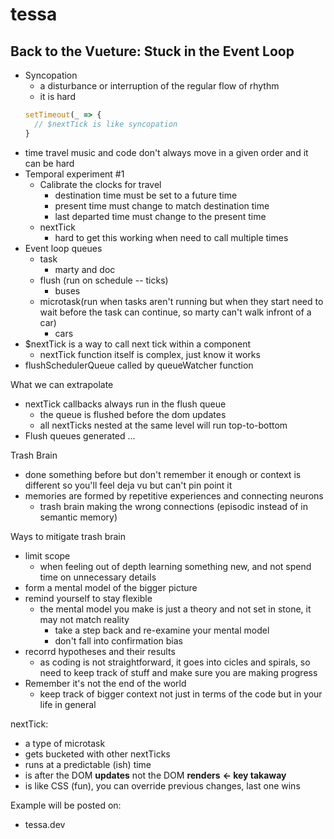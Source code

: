 # tessa

## Back to the Vueture: Stuck in the Event Loop

- Syncopation
  - a disturbance or interruption of the regular flow of rhythm
  - it is hard
  ```javascript
  setTimeout(_ => {
    // $nextTick is like syncopation
  }
  ```
- time travel music and code don't always move in a given order and it can be hard
- Temporal experiment #1
  - Calibrate the clocks for travel
    - destination time must be set to a future time
    - present time must change to match destination time
    - last departed time must change to the present time
  - nextTick
    - hard to get this working when need to call multiple times
- Event loop queues 
  - task
    - marty and doc
  - flush (run on schedule -- ticks)
    - buses
  - microtask(run when tasks aren't running but when they start need to wait before the task can continue, so marty can't walk infront of a car)
    - cars
- $nextTick is a way to call next tick within a component
  - nextTick function itself is complex, just know it works
- flushSchedulerQueue called by queueWatcher function

What we can extrapolate
- nextTick callbacks always run in the flush queue
  - the queue is flushed before the dom updates
  - all nextTicks nested at the same level will run top-to-bottom
- Flush queues generated ...

Trash Brain
- done something before but don't remember it enough or context is different so you'll feel deja vu but can't pin point it
- memories are formed by repetitive experiences and connecting neurons
  - trash brain making the wrong connections (episodic instead of in semantic memory)

Ways to mitigate trash brain
- limit scope
  - when feeling out of depth learning something new, and not spend time on unnecessary details
- form a mental model of the bigger picture
- remind yourself to stay flexible
  - the mental model you make is just a theory and not set in stone, it may not match reality
    - take a step back and re-examine your mental model
    - don't fall into confirmation bias
- recorrd hypotheses and their results
  - as coding is not straightforward, it goes into cicles and spirals, so need to keep track of stuff and make sure you are making progress
- Remember it's not the end of the world
  - keep track of bigger context not just in terms of the code but in your life in general

nextTick:
- a type of microtask
- gets bucketed with other nextTicks
- runs at a predictable (ish) time
- is after the DOM **updates** not the DOM **renders** **<- key takaway**
- is like CSS (fun), you can override previous changes, last one wins

Example will be posted on:
- tessa.dev
